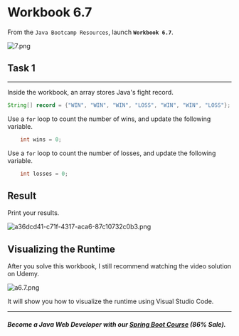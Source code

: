 # Workbook 6.7

From the `Java Bootcamp Resources`, launch **`Workbook 6.7`**.

![7.png](https://firebasestorage.googleapis.com/v0/b/learnthepart-75aed.appspot.com/o/images%2F1d8889cf-64f6-41b5-8a1f-d624a0cc4974?alt=media&token=80032e05-63fa-4f35-b1be-47ca563a23ec)

## Task 1
------

Inside the workbook, an array stores Java's fight record. 

```java
String[] record = {"WIN", "WIN", "WIN", "LOSS", "WIN", "WIN", "LOSS"};
```

Use a `for` loop to count the number of wins, and update the following variable.
```java
    int wins = 0;
```
Use a `for` loop to count the number of losses, and update the following variable.

```java
    int losses = 0;
```

## Result

Print your results.

![a36dcd41-c71f-4317-aca6-87c10732c0b3.png](https://firebasestorage.googleapis.com/v0/b/learnthepart-75aed.appspot.com/o/images%2F0d3fe66d-309a-4a5f-8ee8-d1081f92ae9b?alt=media&token=f6d03da1-7346-4737-b1cf-e1868ad0c611)

## Visualizing the Runtime

After you solve this workbook, I still recommend watching the video solution on Udemy.

![a6.7.png](https://firebasestorage.googleapis.com/v0/b/learnthepart-75aed.appspot.com/o/images%2F77195fc5-132d-4161-999f-5cd07daf691c?alt=media&token=7178be61-84d1-414f-97e7-1ad2cd4cda00)

It will show you how to visualize the runtime using Visual Studio Code.

----------
##### Become a Java Web Developer with our [Spring Boot Course](https://udemy-redirect-app.herokuapp.com/spring) (86% Sale).